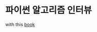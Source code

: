 # 파이썬 알고리즘 인터뷰

with this [book]('http://www.kyobobook.co.kr/product/detailViewKor.laf?ejkGb=KOR&mallGb=KOR&barcode=9791189909178')



